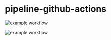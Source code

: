 # pipeline-github-actions

![example workflow](https://github.com/luizglomyer/pipeline-github-actions/actions/workflows/node.js.yml/badge.svg)

![example workflow](https://github.com/luizglomyer/pipeline-github-actions/actions/workflows/github-actions-demo.yml/badge.svg)
